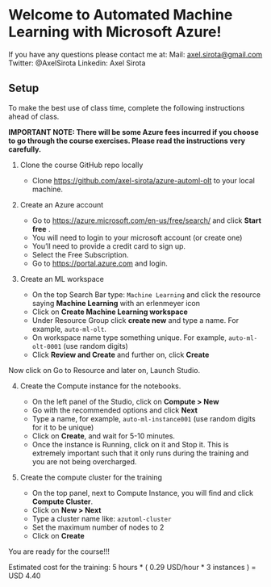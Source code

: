 # Welcome to Automated Machine Learning with Microsoft Azure!

If you have any questions please contact me at:
Mail: axel.sirota@gmail.com
Twitter: @AxelSirota
Linkedin: Axel Sirota


## Setup

To make the best use of class time, complete the following instructions ahead of class.

**IMPORTANT NOTE: There will be some Azure fees incurred if you choose to go through the course exercises. Please read the instructions very carefully.**

1. Clone the course GitHub repo locally

    - Clone https://github.com/axel-sirota/azure-automl-olt to your local machine.

2. Create an Azure account

    - Go to https://azure.microsoft.com/en-us/free/search/ and click **Start free** .
    - You will need to login to your microsoft account (or create one)
    - You’ll need to provide a credit card to sign up.
    - Select the Free Subscription.
    - Go to https://portal.azure.com and login.
    
3. Create an ML workspace

    - On the top Search Bar type: `Machine Learning` and click the resource saying **Machine Learning** with an erlenmeyer icon
    - Click on **Create Machine Learning workspace** 
    - Under Resource Group click **create new** and type a name. For example, `auto-ml-olt`.
    - On workspace name type something unique. For example, `auto-ml-olt-0001` (use random digits)
    - Click **Review and Create** and further on, click **Create**

Now click on Go to Resource and later on, Launch Studio.

4. Create the Compute instance for the notebooks.

    - On the left panel of the Studio, click on **Compute > New**
    - Go with the recommended options and click **Next**
    - Type a name, for example, `auto-ml-instance001` (use random digits for it to be unique)
    - Click on **Create**, and wait for 5-10 minutes.
    - Once the instance is Running, click on it and Stop it. This is extremely important such that it only runs during the training and you are not being overcharged.

5. Create the compute cluster for the training

    - On the top panel, next to Compute Instance, you will find and click **Compute Cluster**.
    - Click on **New > Next**
    - Type a cluster name like: `azutoml-cluster`
    - Set the maximum number of nodes to 2
    - Click on **Create**

You are ready for the course!!!

Estimated cost for the training: 5 hours * ( 0.29 USD/hour * 3 instances ) = USD 4.40


